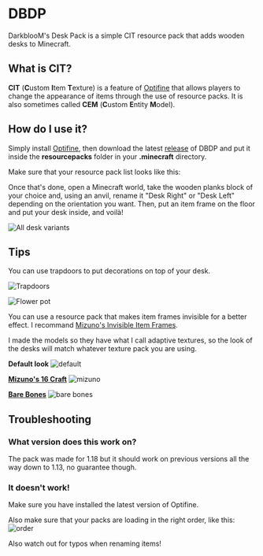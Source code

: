 # DBDP
DarkblooM's Desk Pack is a simple CIT resource pack that adds wooden desks to Minecraft.

## What is CIT?
**CIT** (**C**ustom **I**tem **T**exture) is a feature of [Optifine](https://optifine.net/home) that allows players to change the appearance of items through the use of resource packs. It is also sometimes called **CEM** (**C**ustom **E**ntity **M**odel).

## How do I use it?
Simply install [Optifine](https://optifine.net/home), then download the latest [release](https://github.com/DarkblooM-SR/DBDP/releases) of DBDP and put it inside the **resourcepacks** folder in your **.minecraft** directory.

Make sure that your resource pack list looks like this:

Once that's done, open a Minecraft world, take the wooden planks block of your choice and, using an anvil, rename it "Desk Right" or "Desk Left" depending on the orientation you want. Then, put an item frame on the floor and put your desk inside, and voilà!

![All desk variants](https://raw.githubusercontent.com/DarkblooM-SR/DBDP/main/screenshots/2022-03-02_14.19.43.png)

## Tips

You can use trapdoors to put decorations on top of your desk.

![Trapdoors](https://raw.githubusercontent.com/DarkblooM-SR/DBDP/main/screenshots/2022-03-02_14.37.54.png)

![Flower pot](https://raw.githubusercontent.com/DarkblooM-SR/DBDP/main/screenshots/2022-03-02_14.38.23.png)


You can use a resource pack that makes item frames invisible for a better effect. I recommand [Mizuno's Invisible Item Frames](https://www.mediafire.com/file/mn932cxhvd38ilw/Invisible_Item_Frame_Pack_1.18.1-1.0.zip/file).


I made the models so they have what I call adaptive textures, so the look of the desks will match whatever texture pack you are using.

**Default look**
![default](https://raw.githubusercontent.com/DarkblooM-SR/DBDP/main/screenshots/2022-03-02_15.00.00.png)

[**Mizuno's 16 Craft**](https://www.mediafire.com/file/8hhey4h9ohu4ox7/Mizuno%2527s_16_Craft_JE_1.18.1-1.0.zip/file)
![mizuno](https://raw.githubusercontent.com/DarkblooM-SR/DBDP/main/screenshots/2022-03-02_15.01.04.png)

[**Bare Bones**](https://www.curseforge.com/minecraft/texture-packs/bare-bones-texture-pack)
![bare bones](https://raw.githubusercontent.com/DarkblooM-SR/DBDP/main/screenshots/2022-03-02_15.03.34.png)

## Troubleshooting
### What version does this work on?
The pack was made for 1.18 but it should work on previous versions all the way down to 1.13, no guarantee though.

### It doesn't work!
Make sure you have installed the latest version of Optifine.

Also make sure that your packs are loading in the right order, like this:
![order](https://raw.githubusercontent.com/DarkblooM-SR/DBDP/main/screenshots/Screenshot%20from%202022-03-02%2015-13-03.png)

Also watch out for typos when renaming items!
